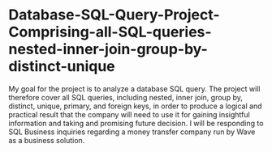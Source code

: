 # Database-SQL-Query-Project-Comprising-all-SQL-queries-nested-inner-join-group-by-distinct-unique

My goal for the project is to analyze a database SQL query. The project will therefore cover all SQL queries, including nested, inner join, group by, distinct, unique, primary, and foreign keys, in order to produce a logical and practical result that the company will need to use it for gaining insightful information and taking and promising future decision. I will be responding to SQL Business inquiries regarding a money transfer company run by Wave as a business solution. 



